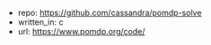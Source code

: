 
- repo: https://github.com/cassandra/pomdp-solve
- written_in: c
- url: https://www.pomdp.org/code/